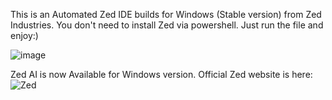 This is an Automated Zed IDE builds for Windows (Stable version) from Zed Industries. You don't need to install Zed via powershell. Just run the file and enjoy:)


![image](https://github.com/user-attachments/assets/876a67ae-fa6c-4e0f-8cee-31dc8e589b16)

Zed AI is now Available for Windows version.
Official Zed website is here: ![Zed](https://zed.dev)
